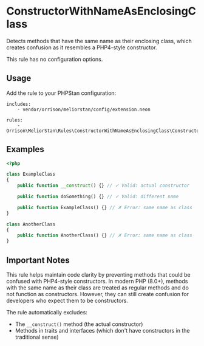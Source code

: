 # ConstructorWithNameAsEnclosingClass

Detects methods that have the same name as their enclosing class, which creates confusion as it resembles a PHP4-style constructor.

This rule has no configuration options.

## Usage

Add the rule to your PHPStan configuration:

```neon
includes:
    - vendor/orrison/meliorstan/config/extension.neon

rules:
    - Orrison\MeliorStan\Rules\ConstructorWithNameAsEnclosingClass\ConstructorWithNameAsEnclosingClassRule
```

## Examples

```php
<?php

class ExampleClass
{
    public function __construct() {} // ✓ Valid: actual constructor

    public function doSomething() {} // ✓ Valid: different name

    public function ExampleClass() {} // ✗ Error: same name as class
}

class AnotherClass
{
    public function AnotherClass() {} // ✗ Error: same name as class
}
```

## Important Notes

This rule helps maintain code clarity by preventing methods that could be confused with PHP4-style constructors. In modern PHP (8.0+), methods with the same name as their class are treated as regular methods and do not function as constructors. However, they can still create confusion for developers who expect them to be constructors.

The rule automatically excludes:
- The `__construct()` method (the actual constructor)
- Methods in traits and interfaces (which don't have constructors in the traditional sense)